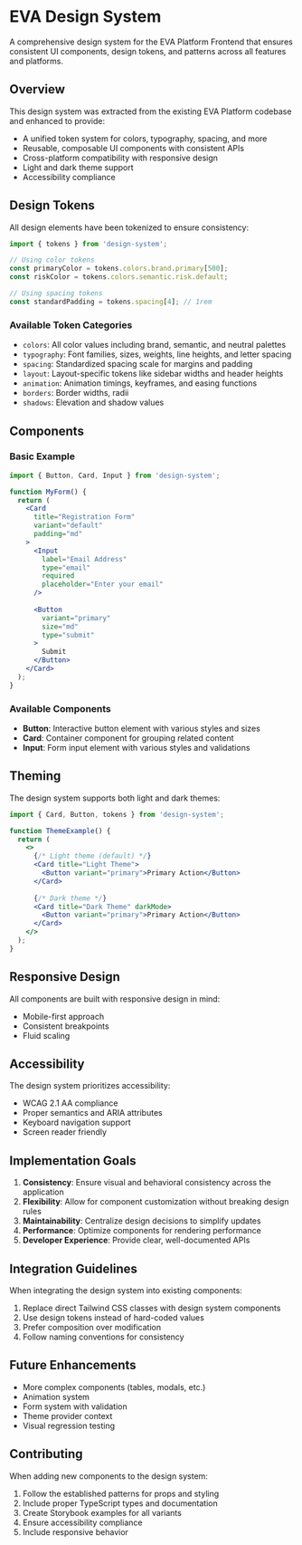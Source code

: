 # EVA Design System

A comprehensive design system for the EVA Platform Frontend that ensures consistent UI components, design tokens, and patterns across all features and platforms.

## Overview

This design system was extracted from the existing EVA Platform codebase and enhanced to provide:

- A unified token system for colors, typography, spacing, and more
- Reusable, composable UI components with consistent APIs
- Cross-platform compatibility with responsive design
- Light and dark theme support
- Accessibility compliance

## Design Tokens

All design elements have been tokenized to ensure consistency:

```javascript
import { tokens } from 'design-system';

// Using color tokens
const primaryColor = tokens.colors.brand.primary[500];
const riskColor = tokens.colors.semantic.risk.default;

// Using spacing tokens
const standardPadding = tokens.spacing[4]; // 1rem
```

### Available Token Categories

- `colors`: All color values including brand, semantic, and neutral palettes
- `typography`: Font families, sizes, weights, line heights, and letter spacing
- `spacing`: Standardized spacing scale for margins and padding
- `layout`: Layout-specific tokens like sidebar widths and header heights
- `animation`: Animation timings, keyframes, and easing functions
- `borders`: Border widths, radii
- `shadows`: Elevation and shadow values

## Components

### Basic Example

```jsx
import { Button, Card, Input } from 'design-system';

function MyForm() {
  return (
    <Card 
      title="Registration Form" 
      variant="default"
      padding="md"
    >
      <Input
        label="Email Address"
        type="email"
        required
        placeholder="Enter your email"
      />
      
      <Button 
        variant="primary" 
        size="md"
        type="submit"
      >
        Submit
      </Button>
    </Card>
  );
}
```

### Available Components

- **Button**: Interactive button element with various styles and sizes
- **Card**: Container component for grouping related content
- **Input**: Form input element with various styles and validations

## Theming

The design system supports both light and dark themes:

```jsx
import { Card, Button, tokens } from 'design-system';

function ThemeExample() {
  return (
    <>
      {/* Light theme (default) */}
      <Card title="Light Theme">
        <Button variant="primary">Primary Action</Button>
      </Card>
      
      {/* Dark theme */}
      <Card title="Dark Theme" darkMode>
        <Button variant="primary">Primary Action</Button>
      </Card>
    </>
  );
}
```

## Responsive Design

All components are built with responsive design in mind:

- Mobile-first approach
- Consistent breakpoints
- Fluid scaling

## Accessibility

The design system prioritizes accessibility:

- WCAG 2.1 AA compliance
- Proper semantics and ARIA attributes
- Keyboard navigation support
- Screen reader friendly

## Implementation Goals

1. **Consistency**: Ensure visual and behavioral consistency across the application
2. **Flexibility**: Allow for component customization without breaking design rules
3. **Maintainability**: Centralize design decisions to simplify updates
4. **Performance**: Optimize components for rendering performance
5. **Developer Experience**: Provide clear, well-documented APIs

## Integration Guidelines

When integrating the design system into existing components:

1. Replace direct Tailwind CSS classes with design system components
2. Use design tokens instead of hard-coded values
3. Prefer composition over modification
4. Follow naming conventions for consistency

## Future Enhancements

- More complex components (tables, modals, etc.)
- Animation system
- Form system with validation
- Theme provider context
- Visual regression testing

## Contributing

When adding new components to the design system:

1. Follow the established patterns for props and styling
2. Include proper TypeScript types and documentation
3. Create Storybook examples for all variants
4. Ensure accessibility compliance
5. Include responsive behavior 